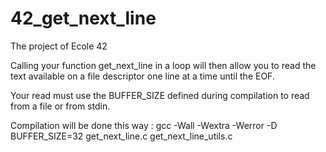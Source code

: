 # 42_get_next_line
The project of Ecole 42

Calling your function get_next_line in a loop will then allow you to read the text
available on a file descriptor one line at a time until the EOF.

Your read must use the BUFFER_SIZE defined during compilation to read from
a file or from stdin.

Compilation will be done this way : gcc -Wall -Wextra -Werror -D BUFFER_SIZE=32
get_next_line.c get_next_line_utils.c
